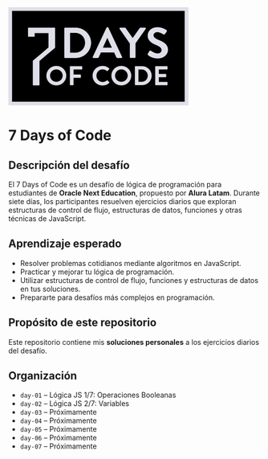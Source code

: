 ![Portada 07 Days of Code](/images/07-days-of-code.webp)

# 7 Days of Code

## Descripción del desafío
El 7 Days of Code es un desafío de lógica de programación para estudiantes de **Oracle Next Education**, propuesto por **Alura Latam**. Durante siete días, los participantes resuelven ejercicios diarios que exploran estructuras de control de flujo, estructuras de datos, funciones y otras técnicas de JavaScript.

## Aprendizaje esperado
- Resolver problemas cotidianos mediante algoritmos en JavaScript.  
- Practicar y mejorar tu lógica de programación.  
- Utilizar estructuras de control de flujo, funciones y estructuras de datos en tus soluciones.  
- Prepararte para desafíos más complejos en programación.

## Propósito de este repositorio
Este repositorio contiene mis **soluciones personales** a los ejercicios diarios del desafío.

## Organización
- `day-01` – Lógica JS 1/7: Operaciones Booleanas
- `day-02` – Lógica JS 2/7: Variables
- `day-03` – Próximamente
- `day-04` – Próximamente
- `day-05` – Próximamente
- `day-06` – Próximamente
- `day-07` – Próximamente
